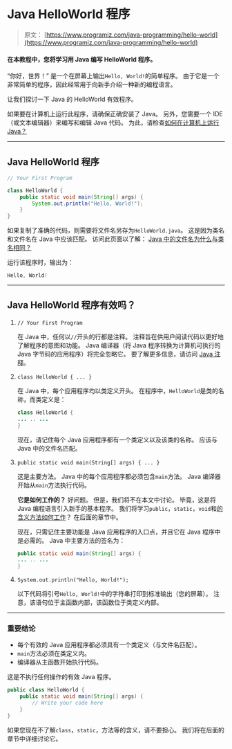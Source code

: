 # Java HelloWorld 程序

> 原文： [https://www.programiz.com/java-programming/hello-world](https://www.programiz.com/java-programming/hello-world)

#### 在本教程中，您将学习用 Java 编写 HelloWorld 程序。

“你好，世界！” 是一个在屏幕上输出`Hello, World!`的简单程序。 由于它是一个非常简单的程序，因此经常用于向新手介绍一种新的编程语言。

让我们探讨一下 Java 的 HelloWorld 有效程序。

如果要在计算机上运行此程序，请确保正确安装了 Java。 另外，您需要一个 IDE（或文本编辑器）来编写和编辑 Java 代码。 为此，请检查[如何在计算机上运行 Java？](/java-programming#run-java)

* * *

## Java HelloWorld 程序

```java
// Your First Program

class HelloWorld {
    public static void main(String[] args) {
        System.out.println("Hello, World!"); 
    }
}
```

如果复制了准确​​的代码，则需要将文件名另存为`HelloWorld.java`。 这是因为类名和文件名在 Java 中应该匹配。 访问此页面以了解： [Java 中的文件名为什么与类名相同？](http://stackoverflow.com/questions/2134784/why-are-filenames-in-java-the-same-as-the-class-name)

运行该程序时，输出为：

```java
Hello, World!
```

* * *

## Java HelloWorld 程序有效吗？

1.  `// Your First Program`

    在 Java 中，任何以`//`开头的行都是注释。 注释旨在供用户阅读代码以更好地了解程序的意图和功能。 Java 编译器（将 Java 程序转换为计算机可执行的 Java 字节码的应用程序）将完全忽略它。 要了解更多信息，请访问 [Java 注释](/java-programming/comments)。
2.  `class HelloWorld { ... }`

    在 Java 中，每个应用程序均以类定义开头。 在程序中，`HelloWorld`是类的名称，而类定义是：

    ```java
    class HelloWorld {
    ... .. ...
    }
    ```

    现在，请记住每个 Java 应用程序都有一个类定义以及该类的名称。 应该与 Java 中的文件名匹配。
3.  `public static void main(String[] args) { ... }`

    这是主要方法。 Java 中的每个应用程序都必须包含`main`方法。 Java 编译器开始从`main`方法执行代码。

    **它是如何工作的？** 好问题。 但是，我们将不在本文中讨论。 毕竟，这是将 Java 编程语言引入新手的基本程序。 我们将学习`public`，`static`，`void`和[的含义方法如何工作](/java-programming/methods)？ 在后面的章节中。

    现在，只需记住主要功能是 Java 应用程序的入口点，并且它在 Java 程序中是必需的。 Java 中主要方法的签名为：

    ```java
    public static void main(String[] args) {
    ... .. ...
    }
    ```

4.  `System.out.println("Hello, World!");`

    以下代码将引号`Hello, World!`中的字符串打印到标准输出（您的屏幕）。 注意，该语句位于主函数内部，该函数位于类定义内部。

* * *

### 重要结论

*   每个有效的 Java 应用程序都必须具有一个类定义（与文件名匹配）。
*   `main`方法必须在类定义内。
*   编译器从主函数开始执行代码。

这是不执行任何操作的有效 Java 程序。

```java
public class HelloWorld {
    public static void main(String[] args) {
        // Write your code here
    }
}
```

如果您现在不了解`class`，`static`，方法等的含义，请不要担心。 我们将在后面的章节中详细讨论它。